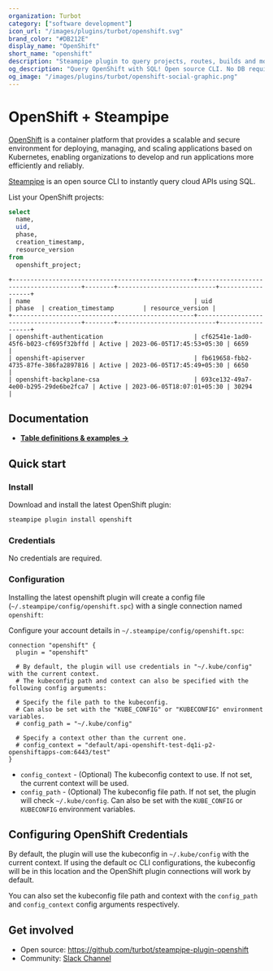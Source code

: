 ```yaml
---
organization: Turbot
category: ["software development"]
icon_url: "/images/plugins/turbot/openshift.svg"
brand_color: "#DB212E"
display_name: "OpenShift"
short_name: "openshift"
description: "Steampipe plugin to query projects, routes, builds and more from OpenShift."
og_description: "Query OpenShift with SQL! Open source CLI. No DB required."
og_image: "/images/plugins/turbot/openshift-social-graphic.png"
---
```


# OpenShift + Steampipe

[OpenShift](https://docs.openshift.com/) is a container platform that provides a scalable and secure environment for deploying, managing, and scaling applications based on Kubernetes, enabling organizations to develop and run applications more efficiently and reliably.

[Steampipe](https://steampipe.io) is an open source CLI to instantly query cloud APIs using SQL.

List your OpenShift projects:

```sql
select
  name,
  uid,
  phase,
  creation_timestamp,
  resource_version
from
  openshift_project;
```

```
+--------------------------------------------------+--------------------------------------+--------+---------------------------+------------------+
| name                                             | uid                                  | phase  | creation_timestamp        | resource_version |
+--------------------------------------------------+--------------------------------------+--------+---------------------------+------------------+
| openshift-authentication                         | cf62541e-1ad0-45f6-b023-cf695f32bffd | Active | 2023-06-05T17:45:53+05:30 | 6659             |
| openshift-apiserver                              | fb619658-fbb2-4735-87fe-386fa2897816 | Active | 2023-06-05T17:45:49+05:30 | 6650             |
| openshift-backplane-csa                          | 693ce132-49a7-4e00-b295-29de6be2fca7 | Active | 2023-06-05T18:07:01+05:30 | 30294            |
```

## Documentation

- **[Table definitions & examples →](/plugins/turbot/openshift/tables)**

## Quick start

### Install

Download and install the latest OpenShift plugin:

```sh
steampipe plugin install openshift
```

### Credentials

No credentials are required.

### Configuration

Installing the latest openshift plugin will create a config file (`~/.steampipe/config/openshift.spc`) with a single connection named `openshift`:

Configure your account details in `~/.steampipe/config/openshift.spc`:

```hcl
connection "openshift" {
  plugin = "openshift"

  # By default, the plugin will use credentials in "~/.kube/config" with the current context.
  # The kubeconfig path and context can also be specified with the following config arguments:

  # Specify the file path to the kubeconfig.
  # Can also be set with the "KUBE_CONFIG" or "KUBECONFIG" environment variables.
  # config_path = "~/.kube/config"

  # Specify a context other than the current one.
  # config_context = "default/api-openshift-test-dq1i-p2-openshiftapps-com:6443/test"
}
```

- `config_context` - (Optional) The kubeconfig context to use. If not set, the current context will be used.
- `config_path` - (Optional) The kubeconfig file path. If not set, the plugin will check `~/.kube/config`. Can also be set with the `KUBE_CONFIG` or `KUBECONFIG` environment variables.

## Configuring OpenShift Credentials

By default, the plugin will use the kubeconfig in `~/.kube/config` with the current context. If using the default oc CLI configurations, the kubeconfig will be in this location and the OpenShift plugin connections will work by default.

You can also set the kubeconfig file path and context with the `config_path` and `config_context` config arguments respectively.

## Get involved

- Open source: https://github.com/turbot/steampipe-plugin-openshift
- Community: [Slack Channel](https://steampipe.io/community/join)
